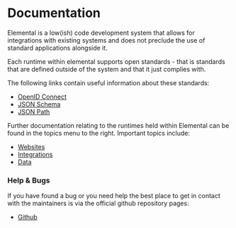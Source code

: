 # Documentation

Elemental is a low(ish) code development system that allows for integrations with existing systems and does not preclude the use of standard applications alongside it.

Each runtime within elemental supports open standards - that is standards that are defined outside of the system and that it just complies with.

The following links contain useful information about these standards:

* [OpenID Connect](https://openid.net/connect/)
* [JSON Schema](https://json-schema.org/)
* [JSON Path](https://goessner.net/articles/JsonPath/index.html#e2)

Further documentation relating to the runtimes held within Elemental can be found in the topics menu to the right. Important topics include:

* [Websites](/documentation/websites)
* [Integrations](/documentation/integrations)
* [Data](/documentation/data)

### Help & Bugs

If you have found a bug or you need help the best place to get in contact with the maintainers is via the official github repository pages:

* [Github](https://github.com/PhilipSkinner/elemental)
